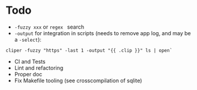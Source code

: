# Todo

- `-fuzzy xxx` or `regex ` search
- `-output` for integration in scripts (needs to remove app log, and may
  be a `-select`):
  
```
cliper -fuzzy "https" -last 1 -output "{{ .clip }}" ls | open`
```

- CI and Tests
- Lint and refactoring
- Proper doc
- Fix Makefile tooling (see crosscompilation of sqlite)

